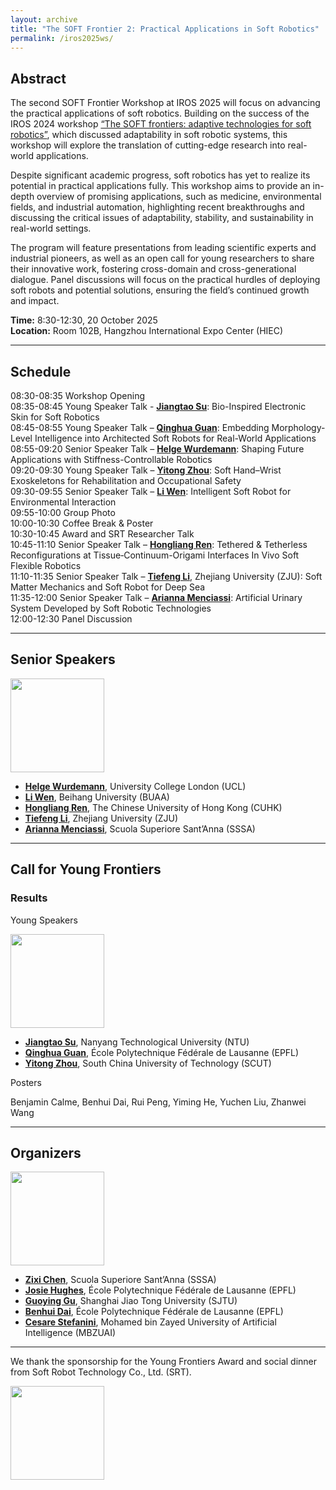 ```yaml
---
layout: archive
title: "The SOFT Frontier 2: Practical Applications in Soft Robotics"
permalink: /iros2025ws/
---
```


## Abstract

The second SOFT Frontier Workshop at IROS 2025 will focus on advancing the practical applications of soft robotics. Building on the success of the IROS 2024 workshop [“The SOFT frontiers: adaptive technologies for soft robotics”](https://sites.google.com/view/sft-front/iros-2024), which discussed adaptability in soft robotic systems, this workshop will explore the translation of cutting-edge research into real-world applications. 

Despite significant academic progress, soft robotics has yet to realize its potential in practical applications fully. This workshop aims to provide an in-depth overview of promising applications, such as medicine, environmental fields, and industrial automation, highlighting recent breakthroughs and discussing the critical issues of adaptability, stability, and sustainability in real-world settings. 

The program will feature presentations from leading scientific experts and industrial pioneers, as well as an open call for young researchers to share their innovative work, fostering cross-domain and cross-generational dialogue. Panel discussions will focus on the practical hurdles of deploying soft robots and potential solutions, ensuring the field’s continued growth and impact. 

**Time:** 8:30-12:30, 20 October 2025  
**Location:** Room 102B, Hangzhou International Expo Center (HIEC)

---

## Schedule

08:30-08:35 Workshop Opening <br>
08:35-08:45 Young Speaker Talk - [**Jiangtao Su**](https://www.linkedin.com/in/jiangtao-su-417320126/?originalSubdomain=sg): Bio-Inspired Electronic Skin for Soft Robotics <br>
08:45-08:55 Young Speaker Talk – [**Qinghua Guan**](https://people.epfl.ch/qinghua.guan?lang=en): Embedding Morphology-Level Intelligence into Architected Soft Robots for Real-World Applications <br>
08:55-09:20 Senior Speaker Talk – [**Helge Wurdemann**](http://www.softhaptics.website/): Shaping Future Applications with Stiffness-Controllable Robotics <br>
09:20-09:30 Young Speaker Talk – [**Yitong Zhou**](http://www.zhouyitonglab.com/): Soft Hand–Wrist Exoskeletons for Rehabilitation and Occupational Safety <br>
09:30-09:55 Senior Speaker Talk – [**Li Wen**](https://softrobotics.buaa.edu.cn/): Intelligent Soft Robot for Environmental Interaction <br>
09:55-10:00 Group Photo <br>
10:00-10:30 Coffee Break & Poster <br>
10:30-10:45 Award and SRT Researcher Talk <br>
10:45-11:10 Senior Speaker Talk – [**Hongliang Ren**](https://www.ee.cuhk.edu.hk/en-gb/people/academic-staff/professors/prof-ren-hongliang): Tethered & Tetherless Reconfigurations at Tissue‐Continuum-Origami Interfaces In Vivo Soft Flexible Robotics <br>
11:10-11:35 Senior Speaker Talk – [**Tiefeng Li**](https://person.zju.edu.cn/en/tiefengli), Zhejiang University (ZJU): Soft Matter Mechanics and Soft Robot for Deep Sea <br>
11:35-12:00 Senior Speaker Talk – [**Arianna Menciassi**](https://www.santannapisa.it/it/arianna-menciassi): Artificial Urinary System Developed by Soft Robotic Technologies <br>
12:00-12:30 Panel Discussion

---

## Senior Speakers

<img src="{{ site.url }}/images/IROS2025ws/speakers.png" height="150">

- [**Helge Wurdemann**](http://www.softhaptics.website/), University College London (UCL)
- [**Li Wen**](https://softrobotics.buaa.edu.cn/), Beihang University (BUAA)
- [**Hongliang Ren**](https://www.ee.cuhk.edu.hk/en-gb/people/academic-staff/professors/prof-ren-hongliang), The Chinese University of Hong Kong (CUHK)
- [**Tiefeng Li**](https://person.zju.edu.cn/en/tiefengli), Zhejiang University (ZJU)
- [**Arianna Menciassi**](https://www.santannapisa.it/it/arianna-menciassi), Scuola Superiore Sant’Anna (SSSA)

---

## Call for Young Frontiers

### Results
Young Speakers

<img src="{{ site.url }}/images/IROS2025ws/young_speakers.png" height="150">

- [**Jiangtao Su**](https://www.linkedin.com/in/jiangtao-su-417320126/?originalSubdomain=sg), Nanyang Technological University (NTU)
- [**Qinghua Guan**](https://people.epfl.ch/qinghua.guan?lang=en), École Polytechnique Fédérale de Lausanne (EPFL)
- [**Yitong Zhou**](http://www.zhouyitonglab.com/), South China University of Technology (SCUT)

Posters

Benjamin Calme, Benhui Dai, Rui Peng, Yiming He, Yuchen Liu, Zhanwei Wang 

---

## Organizers

<img src="{{ site.url }}/images/IROS2025ws/organizers.png" height="150">

- [**Zixi Chen**](https://zixichen007115.github.io/), Scuola Superiore Sant’Anna (SSSA)
- [**Josie Hughes**](https://people.epfl.ch/josie.hughes?lang=en), École Polytechnique Fédérale de Lausanne (EPFL)
- [**Guoying Gu**](https://softrobotics.sjtu.edu.cn/), Shanghai Jiao Tong University (SJTU)
- [**Benhui Dai**](https://sites.google.com/view/benhui-dai/about), École Polytechnique Fédérale de Lausanne (EPFL)
- [**Cesare Stefanini**](https://mbzuai.ac.ae/study/faculty/cesare-stefanini/), Mohamed bin Zayed University of Artificial Intelligence (MBZUAI)
  
---

We thank the sponsorship for the Young Frontiers Award and social dinner from Soft Robot Technology Co., Ltd. (SRT).

<img src="{{ site.url }}/images/IROS2025ws/logos_woTC.png" height = "150">
